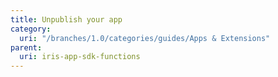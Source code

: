 ```yaml
---
title: Unpublish your app
category:
  uri: "/branches/1.0/categories/guides/Apps & Extensions"
parent:
  uri: iris-app-sdk-functions
---
```



